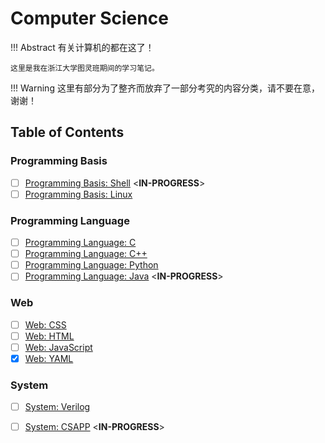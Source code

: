 # Computer Science

!!! Abstract
    有关计算机的都在这了！

    这里是我在浙江大学图灵班期间的学习笔记。

!!! Warning
    这里有部分为了整齐而放弃了一部分考究的内容分类，请不要在意，谢谢！

## Table of Contents

### Programming Basis

- [ ] [Programming Basis: Shell](./Programming%20Basis/Shell.md) <**IN-PROGRESS**>
- [ ] [Programming Basis: Linux](./Programming%20Basis/Linux.md)

### Programming Language

- [ ] [Programming Language: C](./Programming%20Language/C.md)
- [ ] [Programming Language: C++](./Programming%20Language/C++.md)
- [ ] [Programming Language: Python](./Programming%20Language/Python.md)
- [ ] [Programming Language: Java](./Programming%20Language/Java.md) <**IN-PROGRESS**>

### Web

- [ ] [Web: CSS](./Web/CSS.md)
- [ ] [Web: HTML](./Web/HTML.md)
- [ ] [Web: JavaScript](./Web/JavaScript.md)
- [x] [Web: YAML](./Programming%20Language/YAML.md) 

### System

- [ ] [System: Verilog](./System/Verilog.md)

- [ ] [System: CSAPP](./System/CSAPP.md) <**IN-PROGRESS**>
